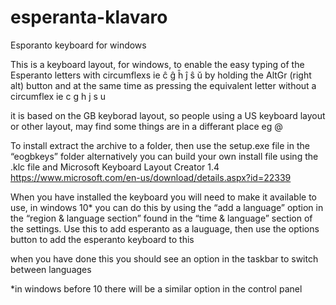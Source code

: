 # esperanta-klavaro

Esporanto keyboard for windows

This is a keyboard layout, for windows, to enable the easy typing of the Esperanto letters with circumflexs 
ie ĉ ĝ ĥ ĵ ŝ ŭ by holding the AltGr (right alt) button and at the same time as pressing the equivalent letter without a circumflex ie c g h j s u

it is based on the GB keyborad layout, so people using a US keyboard layout or other layout, may find some things are in a differant place eg @

To install extract the archive to a folder, then use the setup.exe file in the “eogbkeys” folder
alternatively you can build your own install file using the .klc file and Microsoft Keyboard Layout Creator 1.4 
https://www.microsoft.com/en-us/download/details.aspx?id=22339

When you have installed the keyboard you will need to make it available to use, in windows 10* you can do this by using the “add a language” option in the “region & language section” found in the “time & language” section of the settings.
Use this to add esperanto as a lauguage, then use the options button to add the esperanto keyboard to this

when you have done this you should see an option in the taskbar to switch between languages



*in windows before 10 there will be a similar option in the control panel
